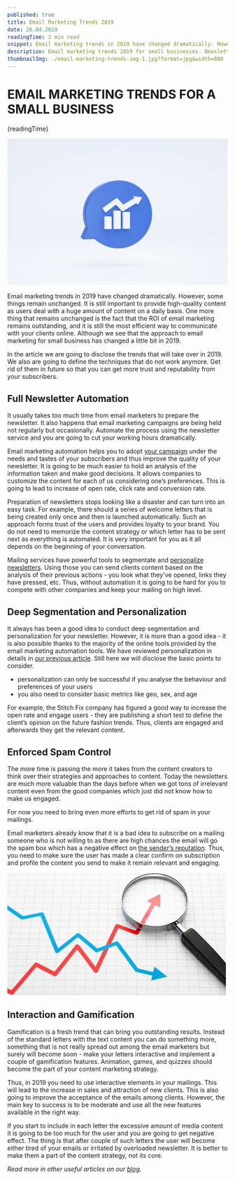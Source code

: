 ```yaml
---
published: true
title: Email Marketing Trends 2019
date: 26.04.2019
readingTime: 3 min read
snippet: Email marketing trends in 2019 have changed dramatically. However, some things remain unchanged. It is still important to provide high-quality content as users deal with a huge amount of content on a daily basis. One more thing that remains unchanged is the fact that the ROI of email marketing remains outstanding, and it is still the most efficient way to communicate with your clients online. Although we see that the approach to email marketing for small business has changed a little bit in 2019.
description: Email marketing trends 2019 for small businesses. Newsletter automation. Segmentation and personalization. Interaction and gamification. Spam control.
thumbnailImg: ./email-marketing-trends-img-1.jpg?format=jpg&width=880
---
```


# EMAIL MARKETING TRENDS FOR A SMALL BUSINESS

{readingTime}

![Email Marketing Trends](./email-marketing-trends-img-1.jpg?format=webp;jpg;png;avif&srcset&width=880)

Email marketing trends in 2019 have changed dramatically. However, some things remain unchanged. It is still important to provide high-quality content as users deal with a huge amount of content on a daily basis. One more thing that remains unchanged is the fact that the ROI of email marketing remains outstanding, and it is still the most efficient way to communicate with your clients online. Although we see that the approach to email marketing for small business has changed a little bit in 2019.

In the article we are going to disclose the trends that will take over in 2019. We also are going to define the techniques that do not work anymore. Get rid of them in future so that you can get more trust and reputability from your subscribers.

## Full Newsletter Automation

It usually takes too much time from email marketers to prepare the newsletter. It also happens that email marketing campaigns are being held not regularly but occasionally. Automate the process using the newsletter service and you are going to cut your working hours dramatically.

Email marketing automation helps you to adopt [your campaign](/blog/email-marketing-campaign-metrics) under the needs and tastes of your subscribers and thus improve the quality of your newsletter. It is going to be much easier to hold an analysis of the information taken and make good decisions. It allows companies to customize the content for each of us considering one’s preferences. This is going to lead to increase of open rate, click rate and conversion rate.

Preparation of newsletters stops looking like a disaster and can turn into an easy task. For example, there should a series of welcome letters that is being created only once and then is launched automatically. Such an approach forms trust of the users and provides loyalty to your brand. You do not need to memorize the content strategy or which letter has to be sent next as everything is automated. It is very important for you as it all depends on the beginning of your conversation.

Mailing services have powerful tools to segmentate and [personalize newsletters](/blog/personalize-your-newsletter-and-increase-sales). Using those you can send clients content based on the analysis of their previous actions - you look what they've opened, links they have pressed, etc. Thus, without automation it is going to be hard for you to compete with other companies and keep your mailing on high level.

## Deep Segmentation and Personalization

It always has been a good idea to conduct deep segmentation and personalization for your newsletter. However, it is more than a good idea - it is also possible thanks to the majority of the online tools provided by the email marketing automation tools. We have reviewed personalization in details in [our previous article](/blog/personalize-your-newsletter-and-increase-sales). Still here we will disclose the basic points to consider.

- personalization can only be successful if you analyse the behaviour and preferences of your users
- you also need to consider basic metrics like geo, sex, and age

For example, the Stitch Fix company has figured a good way to increase the open rate and engage users - they are publishing a short test to define the client’s opinion on the future fashion trends. Thus, clients are engaged and afterwards they get the relevant content.

## Enforced Spam Control

The more time is passing the more it takes from the content creators to think over their strategies and approaches to content. Today the newsletters are much more valuable than the days before when we got tons of irrelevant content even from the good companies which just did not know how to make us engaged.

For now you need to bring even more efforts to get rid of spam in your mailings.

Email marketers already know that it is a bad idea to subscribe on a mailing someone who is not willing to as there are high chances the email will go the spam box which has a negative effect on [the sender’s reputation](/blog/senders-reputation). Thus, you need to make sure the user has made a clear confirm on subscription and profile the content you send to make it remain relevant and engaging.

![Email Marketing Trends](./email-marketing-trends-img-2.jpg?format=webp;jpg;png;avif&srcset&width=880)

## Interaction and Gamification

Gamification is a fresh trend that can bring you outstanding results. Instead of the standard letters with the text content you can do something more, something that is not really spread out among the email marketers but surely will become soon - make your letters interactive and implement a couple of gamification features. Animation, games, and quizzes should become the part of your content marketing strategy.

Thus, in 2019 you need to use interactive elements in your mailings. This will lead to the increase in sales and attraction of new clients. This is also going to improve the acceptance of the emails among clients. However, the main key to success is to be moderate and use all the new features available in the right way.

If you start to include in each letter the excessive amount of media content it is going to be too much for the user and you are going to get negative effect. The thing is that after couple of such letters the user will become either tired of your emails or irritated by overloaded newsletter. It is better to make them a part of the content strategy, not its core.

_Read more in other useful articles on our [blog](/blog)._
